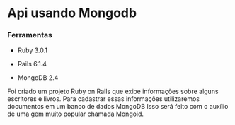 # Api usando Mongodb

### Ferramentas

* Ruby 3.0.1

* Rails 6.1.4

* MongoDB 2.4

Foi criado um projeto Ruby on Rails que exibe informações sobre alguns escritores e livros. 
Para cadastrar essas informações utilizaremos documentos em um  banco de dados MongoDB
Isso será feito com o auxílio de uma gem muito popular chamada Mongoid.

